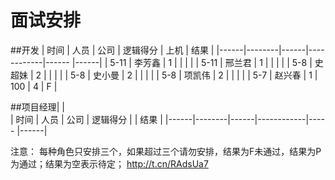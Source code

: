 # 面试安排

##开发
| 时间 | 人员   | 公司 |  逻辑得分  | 上机   | 结果 |
|------|--------|------|------------|------  |------|
| 5-11 | 李芳鑫 | 1    |            |        |      |
| 5-11 | 邢兰君 | 1    |            |        |      |
| 5-8 | 史超妹 | 2     |            |        |      |
| 5-8 | 史小曼 | 2     |            |        |      |
| 5-8 | 项凯伟 | 2     |            |        |      |
| 5-7  | 赵兴春 | 1    |    100     |   4    | F    |


##项目经理|         |           
| 时间 | 人员   | 公司 |  逻辑得分  |        | 结果 |
|------|--------|------|------------|-----   |------|

注意：
每种角色只安排三个，如果超过三个请勿安排，结果为F未通过，结果为P为通过；结果为空表示待定；
http://t.cn/RAdsUa7

